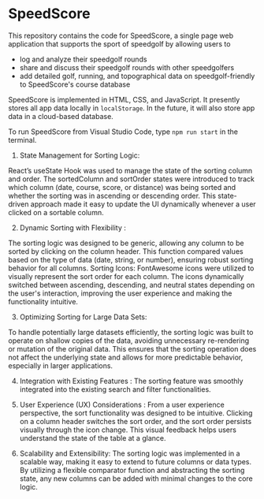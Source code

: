 # SpeedScore

This repository contains the code for SpeedScore, a single page web application that supports the sport of speedgolf by allowing users to

-   log and analyze their speedgolf rounds
-   share and discuss their speedgolf rounds with other speedgolfers
-   add detailed golf, running, and topographical data on speedgolf-friendly to SpeedScore's course database

SpeedScore is implemented in HTML, CSS, and JavaScript. It presently stores all app data locally in `localStorage`. In the future, it will also store app data in a cloud-based database.

To run SpeedScore from Visual Studio Code, type
`npm run start`
in the terminal.


1. State Management for Sorting Logic:
   
React’s useState Hook was used to manage the state of the sorting column and order. The sortedColumn and sortOrder states were introduced to track which column (date, course, score, or distance) was being sorted and whether the sorting was in ascending or descending order.
This state-driven approach made it easy to update the UI dynamically whenever a user clicked on a sortable column. 

2. Dynamic Sorting with Flexibility :
   
The sorting logic was designed to be generic, allowing any column to be sorted by clicking on the column header. This function compared values based on the type of data (date, string, or number), ensuring robust sorting behavior for all columns.
Sorting Icons: FontAwesome icons were utilized to visually represent the sort order for each column. The icons dynamically switched between ascending, descending, and neutral states depending on the user's interaction, improving the user experience and making the functionality intuitive.

3. Optimizing Sorting for Large Data Sets:
   
To handle potentially large datasets efficiently, the sorting logic was built to operate on shallow copies of the data, avoiding unnecessary re-rendering or mutation of the original data. This ensures that the sorting operation does not affect the underlying state and allows for more predictable behavior, especially in larger applications.

4. Integration with Existing Features :
The sorting feature was smoothly integrated into the existing search and filter functionalities.

5. User Experience (UX) Considerations :
From a user experience perspective, the sort functionality was designed to be intuitive. Clicking on a column header switches the sort order, and the sort order persists visually through the icon change. This visual feedback helps users understand the state of the table at a glance.

6. Scalability and Extensibility:
The sorting logic was implemented in a scalable way, making it easy to extend to future columns or data types. By utilizing a flexible comparator function and abstracting the sorting state, any new columns can be added with minimal changes to the core logic.

